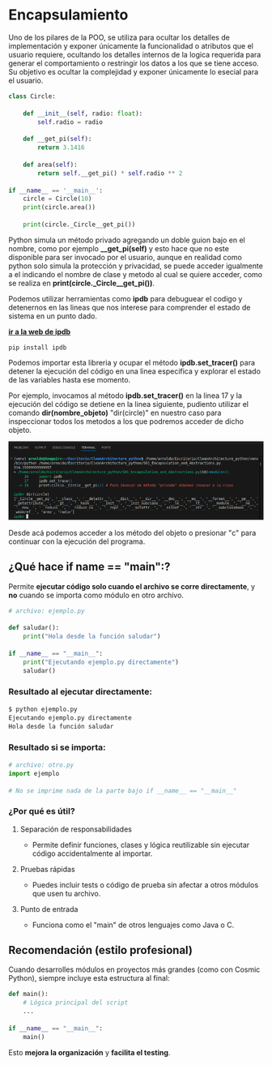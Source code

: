 # Encapsulamiento
Uno de los pilares de la POO, se utiliza para ocultar los detalles de implementación y exponer únicamente la funcionalidad o atributos que el usuario requiere, ocultando los detalles internos de la logica requerida para generar el comportamiento o restringir los datos a los que se tiene acceso. Su objetivo es ocultar la complejidad y exponer únicamente lo esecial para el usuario.

```python
class Circle:
    
    def __init__(self, radio: float):
        self.radio = radio

    def __get_pi(self):
        return 3.1416
    
    def area(self):
        return self.__get_pi() * self.radio ** 2
    
if __name__ == '__main__':
    circle = Circle(10)
    print(circle.area())

    print(circle._Circle__get_pi())
```
Python simula un método privado agregando un doble guion bajo en el nombre, como por ejemplo  **__get_pi(self)** y esto hace que no este disponible para ser invocado por el usuario, aunque en realidad como python solo simula la protección y privacidad, se puede acceder igualmente a el indicando el nombre de clase y metodo al cual se quiere acceder, como se realiza en **print(circle._Circle__get_pi())**. 

Podemos utilizar herramientas como **ipdb** para debuguear el codigo y detenernos en las lineas que nos interese para comprender el estado de sistema en un punto dado.

[**ir a la web de ipdb**](https://pypi.org/project/ipdb/)
```
pip install ipdb

```
Podemos importar esta libreria y ocupar el método **ipdb.set_tracer()** para detener la ejecución del código en una linea especifica y explorar el estado de las variables hasta ese momento.

Por ejemplo, invocamos al método **ipdb.set_tracer()** en la linea 17 y la ejecución del código se detiene en la linea siguiente, pudiento utilizar el comando **dir(nombre_objeto)** "dir(circle)" en nuestro caso para inspeccionar todos los metodos a los que podremos acceder de dicho objeto.

![imagenIPDB](media/ipdb.png) 

Desde acá podemos acceder a los método del objeto o presionar "c" para continuar con la ejecución del programa.

## ¿Qué hace if __name__ == "__main__":?
Permite **ejecutar código solo cuando el archivo se corre directamente**, y **no** cuando se importa como módulo en otro archivo.

```py
# archivo: ejemplo.py

def saludar():
    print("Hola desde la función saludar")

if __name__ == "__main__":
    print("Ejecutando ejemplo.py directamente")
    saludar()

```
### Resultado al ejecutar directamente:
```bash
$ python ejemplo.py
Ejecutando ejemplo.py directamente
Hola desde la función saludar

```
### Resultado si se importa:
```py
# archivo: otro.py
import ejemplo

# No se imprime nada de la parte bajo if __name__ == "__main__"
```

### ¿Por qué es útil?
1. Separación de responsabilidades
    - Permite definir funciones, clases y lógica reutilizable sin ejecutar código accidentalmente al importar.

2. Pruebas rápidas
   - Puedes incluir tests o código de prueba sin afectar a otros módulos que usen tu archivo.

3. Punto de entrada
   - Funciona como el "main" de otros lenguajes como Java o C.

## Recomendación (estilo profesional)
Cuando desarrolles módulos en proyectos más grandes (como con Cosmic Python), siempre incluye esta estructura al final:
```py
def main():
    # Lógica principal del script
    ...

if __name__ == "__main__":
    main()

```
Esto **mejora la organización** y **facilita el testing**.

